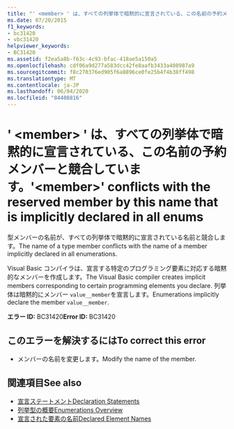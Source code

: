 ```yaml
---
title: "' <member> ' は、すべての列挙体で暗黙的に宣言されている、この名前の予約メンバーと競合しています。"
ms.date: 07/20/2015
f1_keywords:
- bc31420
- vbc31420
helpviewer_keywords:
- BC31420
ms.assetid: f2ea5a8b-f63c-4c93-bfac-418ae5a150a5
ms.openlocfilehash: cdf06a9d277a583dcc42fe8aafb3433a408987a9
ms.sourcegitcommit: f8c270376ed905f6a8896ce0fe25b4f4b38ff498
ms.translationtype: MT
ms.contentlocale: ja-JP
ms.lasthandoff: 06/04/2020
ms.locfileid: "84408816"
---
```

# <a name="member-conflicts-with-the-reserved-member-by-this-name-that-is-implicitly-declared-in-all-enums"></a><span data-ttu-id="585fa-102">' \<member> ' は、すべての列挙体で暗黙的に宣言されている、この名前の予約メンバーと競合しています。</span><span class="sxs-lookup"><span data-stu-id="585fa-102">'\<member>' conflicts with the reserved member by this name that is implicitly declared in all enums</span></span>
<span data-ttu-id="585fa-103">型メンバーの名前が、すべての列挙体で暗黙的に宣言されている名前と競合します。</span><span class="sxs-lookup"><span data-stu-id="585fa-103">The name of a type member conflicts with the name of a member implicitly declared in all enumerations.</span></span>  
  
 <span data-ttu-id="585fa-104">Visual Basic コンパイラは、宣言する特定のプログラミング要素に対応する暗黙的なメンバーを作成します。</span><span class="sxs-lookup"><span data-stu-id="585fa-104">The Visual Basic compiler creates implicit members corresponding to certain programming elements you declare.</span></span> <span data-ttu-id="585fa-105">列挙体は暗黙的にメンバー `value__member`を宣言します。</span><span class="sxs-lookup"><span data-stu-id="585fa-105">Enumerations implicitly declare the member `value__member`.</span></span>  
  
 <span data-ttu-id="585fa-106">**エラー ID:** BC31420</span><span class="sxs-lookup"><span data-stu-id="585fa-106">**Error ID:** BC31420</span></span>  
  
## <a name="to-correct-this-error"></a><span data-ttu-id="585fa-107">このエラーを解決するには</span><span class="sxs-lookup"><span data-stu-id="585fa-107">To correct this error</span></span>  
  
- <span data-ttu-id="585fa-108">メンバーの名前を変更します。</span><span class="sxs-lookup"><span data-stu-id="585fa-108">Modify the name of the member.</span></span>  
  
## <a name="see-also"></a><span data-ttu-id="585fa-109">関連項目</span><span class="sxs-lookup"><span data-stu-id="585fa-109">See also</span></span>

- [<span data-ttu-id="585fa-110">宣言ステートメント</span><span class="sxs-lookup"><span data-stu-id="585fa-110">Declaration Statements</span></span>](../programming-guide/language-features/statements.md#declaration-statements)
- [<span data-ttu-id="585fa-111">列挙型の概要</span><span class="sxs-lookup"><span data-stu-id="585fa-111">Enumerations Overview</span></span>](../programming-guide/language-features/constants-enums/enumerations-overview.md)
- [<span data-ttu-id="585fa-112">宣言された要素の名前</span><span class="sxs-lookup"><span data-stu-id="585fa-112">Declared Element Names</span></span>](../programming-guide/language-features/declared-elements/declared-element-names.md)

